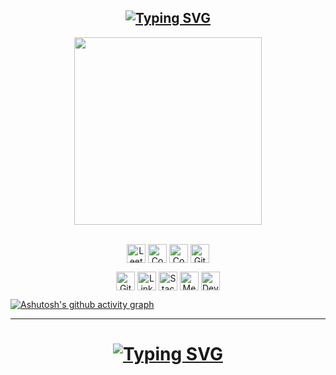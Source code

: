 <div id="header" align="center">
  <h2><a href="#!"><a href="https://git.io/typing-svg"><img src="https://readme-typing-svg.demolab.com?font=Roboto+Mono&duration=4000&pause=4000&color=FFFFFF&center=true&vCenter=true&repeat=false&random=false&width=500&lines=hey+there!+my+name+is+Nikita;i'm+fond+of+coding;i+would+like+you+to+enjoy+my+profile;let's+not+languish;we'll+start+with+http+status+codes;100+-+continue;101+-+switching+protocols;102+-+processing;103+-+early+hints;200+-+OK;201-+created;202+-+accepted;203+-+non-authoritative+information;204+-+no+content;205+-+reset+content;206+-+partial+content;207+-+multi-status;208+-+already+reported;226+-+IM+used;300+-+multiple+choices;301+-+moved+permanently;302+-+found;303+-+see+other;304+-+not+modified;305+-+use+proxy+(deprecated);306+-+unused;307+-+temporary+redirect;308+-+permanent+redirect;400+-+bad+request;401+-+unauthorized;402+-+payment+required;403+-+forbidden;404+-+not+found;405+-+method+not+allowed;406+-+not+acceptable;407+-+proxy+authentication+required;408+-+request+timeout;409+-+conflict;410+-+gone;411+-+length+required;412+-+precondition+failed;413+-+payload+too+large;414+-+URI+too+long;415+-+unsupported+media+type;416+-+range+not+satisfiable;417+-+expectation+failed;418+-+i'm+a+teapot;421+-+misdirected+request;422+-+unprocessable+content;423+-+locked;424+-+failed+dependency;425+-+too+early;426+-+upgrade+required;428+-+precondition+required;429+-+too+many+requests;451+-+unavailable+for+legal+reasons;500+-+internal+server+error;501+-+not+implemented;502+-+bad+gateway;503+-+service+unavailable;504+-+gateway+timeout;505+-+HTTP+version+not+supported;506+-+variant+also+negotiates;507+-+insufficient+storage;508+-+loop+detected;510+-+not+extended;511+-+network+authentication+required;are+you+tired%3F;ok%2C+see+you+later;..." alt="Typing SVG" /></a></a></h2>
  <img src="https://media.giphy.com/media/TEnXkcsHrP4YedChhA/giphy.gif" width="300px"/>
   <p align="center">
    <br/>
    <a href="https://leetcode.com/dmitrevnik/" target="_blank"><img align="center"
       src="https://img.shields.io/badge/LeetCode-0D1117?style=for-the-badge&logo=LeetCode&logoColor=FFA116"
       alt="LeetCode" height="30"/></a>
    <a href="https://codepen.io/nikitadmitr" target="_blank"><img align="center"
       src="https://img.shields.io/badge/Codepen-0D1117?style=for-the-badge&logo=Codepen&logoColor=white"
       alt="Codepen" height="30"/></a>
    <a href="https://www.codewars.com/users/codegener" target="_blank"><img align="center"
       src="https://img.shields.io/badge/Codewars-0D1117?style=for-the-badge&logo=Codewars&logoColor=B1361E"
       alt="Codewars" height="30"/></a>
    <a href="https://github.com/nikitadmitr" target="_blank"><img align="center"
       src="https://img.shields.io/badge/GitHub-0D1117?style=for-the-badge&logo=GitHub&logoColor=white"
       alt="GitHub" height="30"/></a>
  </p>
  <p align="center">
    <a href="https://gitlab.com/nikitadmitr" target="_blank"><img align="center"
       src="https://img.shields.io/badge/GitLab-0D1117?style=for-the-badge&logo=GitLab"
       alt="GitLab" height="30"/></a>
    <a href="#!" target="_blank"><img align="center"
       src="https://img.shields.io/badge/LinkedIn-0D1117?style=for-the-badge&logo=LinkedIn&logoColor=0077B5"
       alt="LinkedIn" height="30"/></a>
    <a href="https://stackoverflow.com/users/22067011/nikita-dmitriev" target="_blank"><img align="center"
       src="https://img.shields.io/badge/stackoverflow-0D1117?style=for-the-badge&logo=stackoverflow&logoColor=F58025"
       alt="StackOverflow" height="30"/></a>
    <a href="https://medium.com/@dmitrevnik" target="_blank"><img align="center"
       src="https://img.shields.io/badge/medium-0D1117?style=for-the-badge&logo=Medium&logoColor=white"
       alt="Medium" height="30"/></a>
    <a href="https://dev.to/nikitadmitr" target="_blank"><img align="center"
       src="https://img.shields.io/badge/dev.to-0D1117?style=for-the-badge&logo=dev.to&logoColor=white"
       alt="Dev.to" height="30"/></a>
    <br>
  </p>
</div>

[![Ashutosh's github activity graph](https://github-readme-activity-graph.vercel.app/graph?username=nikitadmitr&bg_color=0D1117&color=ffffff&line=ffffff&point=2effcb&area=true&hide_border=true)](https://github.com/ashutosh00710/github-readme-activity-graph)

----


<div id="skills" align="center">
  <h1><a href="#!"><img src="https://readme-typing-svg.demolab.com?font=Roboto+Mono&duration=4000&pause=4000&color=FFFFFF&center=true&vCenter=true&repeat=false&random=false&width=500&lines=technologies+i+use" alt="Typing SVG" /></a></h1>
</div>

